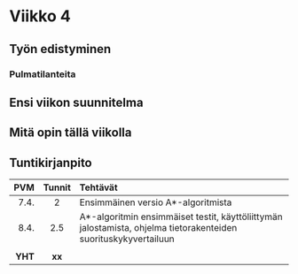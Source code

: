# Viikko 4

## Työn edistyminen

### Pulmatilanteita

## Ensi viikon suunnitelma

## Mitä opin tällä viikolla

## Tuntikirjanpito

| PVM | Tunnit | Tehtävät |
| -----:|:---:| :-----|
| 7.4. |  2  | Ensimmäinen versio A*-algoritmista |
| 8.4. | 2.5 | A*-algoritmin ensimmäiset testit, käyttöliittymän jalostamista, ohjelma tietorakenteiden suorituskykyvertailuun |
|       |     | |
|**YHT**|**xx**| |
